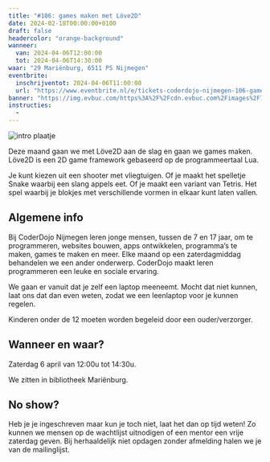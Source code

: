 ```yaml
---
title: "#106: games maken met Löve2D"
date: 2024-02-18T00:00:00+0100
draft: false
headercolor: "orange-background"
wanneer: 
  van: 2024-04-06T12:00:00
  tot: 2024-04-06T14:30:00
waar: "29 Mariënburg, 6511 PS Nijmegen"
eventbrite:
  inschrijventot: 2024-04-06T11:00:00
  url: "https://www.eventbrite.nl/e/tickets-coderdojo-nijmegen-106-games-maken-met-love2d-843478455767"
banner: "https://img.evbuc.com/https%3A%2F%2Fcdn.evbuc.com%2Fimages%2F726972749%2F187233351803%2F1%2Foriginal.20240324-150553?h=200&w=450&auto=format%2Ccompress&q=75&sharp=10&rect=0%2C0%2C2160%2C1080&s=8c55f57e662d6aee45cd54b9557ab686"
instructies:
  - 
---
```


![intro plaatje](https://img.evbuc.com/https%3A%2F%2Fcdn.evbuc.com%2Fimages%2F726972749%2F187233351803%2F1%2Foriginal.20240324-150553?h=200&w=450&auto=format%2Ccompress&q=75&sharp=10&rect=0%2C0%2C2160%2C1080&s=8c55f57e662d6aee45cd54b9557ab686)



Deze maand gaan we met Löve2D aan de slag en gaan we games maken. Löve2D is een 2D game framework gebaseerd op de programmeertaal Lua.

<!--more-->



Je kunt kiezen uit een shooter met vliegtuigen. Of je maakt het spelletje Snake waarbij een slang appels eet. Of je maakt een variant van Tetris. Het spel waarbij je blokjes met verschillende vormen in elkaar kunt laten vallen.
## Algemene info

Bij CoderDojo Nijmegen leren jonge mensen, tussen de 7 en 17 jaar, om te programmeren, websites bouwen, apps ontwikkelen, programma’s te maken, games te maken en meer. Elke maand op een zaterdagmiddag behandelen we een ander onderwerp. CoderDojo maakt leren programmeren een leuke en sociale ervaring.

We gaan er vanuit dat je zelf een laptop meeneemt. Mocht dat niet kunnen, laat ons dat dan even weten, zodat we een leenlaptop voor je kunnen regelen.

Kinderen onder de 12 moeten worden begeleid door een ouder/verzorger.
## Wanneer en waar?

Zaterdag 6 april van 12:00u tot 14:30u.

We zitten in bibliotheek Mariënburg.
## No show?

Heb je je ingeschreven maar kun je toch niet, laat het dan op tijd weten! Zo kunnen we mensen op de wachtlijst uitnodigen of een mentor een vrije zaterdag geven. Bij herhaaldelijk niet opdagen zonder afmelding halen we je van de mailinglijst.